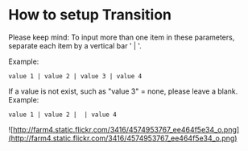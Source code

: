 # How to setup Transition #

Please keep mind: To input more than one item in these parameters, separate each item by a vertical bar ' | '.

Example:

```
value 1 | value 2 | value 3 | value 4
```

If a value is not exist, such as "value 3" = none, please leave a blank. Example:

```
value 1 | value 2 |  | value 4
```

![http://farm4.static.flickr.com/3416/4574953767_ee464f5e34_o.png](http://farm4.static.flickr.com/3416/4574953767_ee464f5e34_o.png)